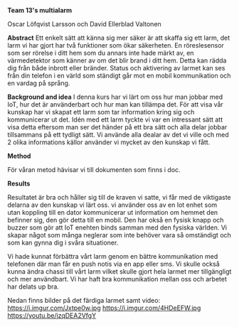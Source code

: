 **Team 13's multialarm**

Oscar Löfqvist Larsson och David Ellerblad Valtonen

**Abstract**
Ett enkelt sätt att känna sig mer säker är att skaffa sig ett larm, det larm vi har gjort har två funktioner som ökar säkerheten. En röreslesensor som ser rörelse i ditt hem som du annars inte hade märkt av, en värmedetektor som känner av om det blir brand i ditt hem. Detta kan rädda dig från både inbrott eller bränder. Status och aktivering av larmet kan ses från din telefon i en värld som ständigt går mot en mobil kommunikation och en vardag på språng.  

**Background and idea**
I denna kurs har vi lärt om oss hur man jobbar med IoT, hur det är använderbart och hur man kan tillämpa det. För att visa vår kunskap har vi skapat ett larm som tar information kring sig och kommunicerar ut det. Idén med ett larm tyckte vi var en intressant sätt att visa detta eftersom man ser det händer på ett bra sätt och alla delar jobbar tillsammans på ett tydligt sätt. Vi använde alla dealar av det vi ville och med 2 olika informations källor använder vi mycket av den kunskap vi fått.

**Method**

För våran metod hävisar vi till dokumenten som finns i doc.

**Results**

Resultatet är bra och håller sig till de kraven vi satte, vi får med de viktigaste delarna av den kunskap vi lärt oss. vi använder oss av en Iot enhet som utan koppling till en dator kommunicerar ut information om hemmet den befinner sig, den gör detta till en mobil. Den har okså en fysisk knapp och buzzer som gör att IoT enehten binds samman med den fysiska världen. Vi skapar något som många neglerar som inte behöver vara så omständigt och som kan gynna dig i svåra situationer. 

Vi hade kunnat förbättra vårt larm genom en bättre kommunikation med telefonen där man får en push notis via en app eller sms. Vi skulle också kunna ändra chassi till vårt larm vilket skulle gjort hela larmet mer tillgängligt och mer användbart. Vi har haft bra kommunikation mellan oss och arbetet har delats up bra. 

Nedan finns bilder på det färdiga larmet samt video:
https://i.imgur.com/Jxtpe0w.jpg
https://i.imgur.com/4HDeEFW.jpg
https://youtu.be/jzqDEA2VfgY
